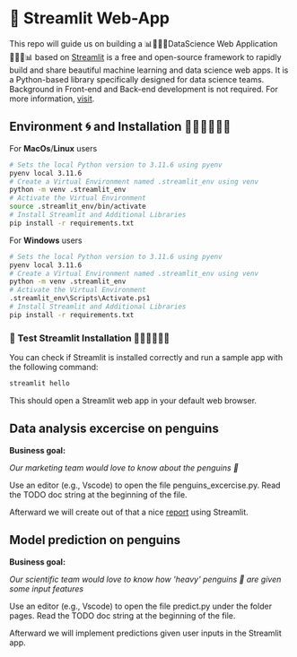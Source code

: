 # 🐧 Streamlit Web-App 
This repo will guide us on building a 📊🧑🏽‍🔬DataScience Web Application 🧑🏽‍🔬📊 based on [Streamlit](streamlit.md) is a free and open-source framework to rapidly build and share beautiful machine learning and data science web apps.
It is a Python-based library specifically designed for data science teams. 
Background in Front-end and Back-end development is not required.
For more information, [visit](https://docs.streamlit.io).

## Environment 🌀 and Installation 👩🏽‍🔧👨🏽‍🔧
For __MacOs__/__Linux__ users
```bash
# Sets the local Python version to 3.11.6 using pyenv
pyenv local 3.11.6 
# Create a Virtual Environment named .streamlit_env using venv
python -m venv .streamlit_env
# Activate the Virtual Environment
source .streamlit_env/bin/activate
# Install Streamlit and Additional Libraries
pip install -r requirements.txt
```

For __Windows__ users


```bash
# Sets the local Python version to 3.11.6 using pyenv
pyenv local 3.11.6 
# Create a Virtual Environment named .streamlit_env using venv
python -m venv .streamlit_env
# Activate the Virtual Environment
.streamlit_env\Scripts\Activate.ps1
# Install Streamlit and Additional Libraries
pip install -r requirements.txt
```



### 🧪 Test Streamlit Installation 👨🏽‍🔧👩🏽‍🔧
You can check if Streamlit is installed correctly and run a sample app with the following command:
```bash
streamlit hello
```
This should open a Streamlit web app in your default web browser.


## Data analysis excercise on penguins
**Business goal:**

*Our marketing team would love to know about the penguins 🐧*

Use an editor (e.g., Vscode) to open the file penguins_excercise.py. Read the TODO doc string at the beginning of the file. 

Afterward we will create out of that a nice [report](penguins_st_tutorial.md) using Streamlit.

## Model prediction on penguins
**Business goal:**

*Our scientific team would love to know how 'heavy' penguins 🐧 are given some input features*

Use an editor (e.g., Vscode) to open the file predict.py under the folder pages. Read the TODO doc string at the beginning of the file. 

Afterward we will implement predictions given user inputs in the Streamlit app.
